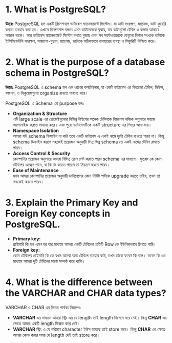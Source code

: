 <!-- 1. What is PostgreSQL?
উত্তরঃ PostgreSQL হল একটি রিলেশনাল ডাটাবেস ম্যানেজমেন্ট সিস্টেম। যা ডাটা সংরক্ষণ, ম্যানেজ, ডাটা কুয়েরি করতে ব্যবহার করা হয়। এখানে রিলেশনাল বলতে এমন ডাটাবেসকে বুঝায়, যার ডাটাগুলো টেবিল ও কলাম আকারে সাজান থাকে। আর ডাটাবেস ম্যানেজমেন্ট সিস্টেম বলতে বুঝায় এমন সব সফটওয়্যারকে যেগুলো বিশাল সংখ্যক ডাটাকে ইফিশিয়েন্টলি সংরক্ষণ, সাজানো-গুছান, ম্যানেজ, ডাটাকে সঠিকভাবে ব্যবহারের ব্যবস্থা ও সিকুরিটি নিশ্চিত করে।

2. What is the purpose of a database schema in PostgreSQL?
উত্তরঃ PostgreSQL এ schema হল এক ধরণের কনটেইনার, যা একটি ডাটাবেস এর ভিতরের টেবিল, ভিউস, ফাংশন, ও সিকুয়েন্সগুলো organize রাখতে সাহায্য করে।

PostgreSQL এ Schema এর purpose হলঃ
 - Organization & Structure. 
    এটি large scale এর প্রোজেক্টগুলোর বিভিন্ন টাইপের অনেক টেবিলকে বিজনেস লজিক অনুসারে সহজে অরগানাইজ করতে সাহায্য করে। এবং পুরো ডাটাবেসটিকে একটি structure এর ভিতর আনা যায়।
 - Namespace Isolation.
    আমরা যদি schema ডিফাইন না করি তবে একটি ডাটাবেস এ একই নামে দুটো টেবিল রাখতে পারব না। কিন্তু schema ডিফাইন করলে সহজেই প্রয়োজন অনুযায়ী ভিন্ন ভিন্ন schema তে একই নামের টেবিল রাখতে পারব।
 - Access Control & Security.
    কোম্পানির প্রয়োজন অনুসারে আমরা বিভিন্ন রোল সেট করতে পারব schema এর মাধ্যমে। সুতরাং কে কোন টেবিলের এক্সেস পাবে, বা কি কি করতে পারবা তা নিয়ন্ত্রণ করতে পারব।
 - Ease of Maintenance 
    যখন আমরা কোম্পানির প্রয়োজন অনুযায়ী ডাটাবেসের কোন নির্দিষ্ট পার্টকে upgrade করতে চাইব, তখন তা সহজেই করতে পারব।

3. Explain the Primary Key and Foreign Key concepts in PostgreSQL.

   Primary key:
 প্রাইমারি কি হল এমন ঘর যার মাধ্যমে আমরা একটি টেবিলের প্রতিটি Row কে ইউনিকভাবে চিনতে পারি। 
   Foreign key:
 কোন টেবিলের প্রাইমারি কি কে যখন আমরা অন্য টেবিলে ব্যবহার করি, তখন তাকে ফরেন কি বলে। ফরেন কি এর মাধ্যমে আমরা দুটি টেবিলের মাঝে সম্পর্ক করে থাকি। 

4. What is the difference between the VARCHAR and CHAR data types?

VARCHAR ও CHAE এর ভিতর পার্থক্য নিম্নরুপঃ 
 - VAECHAE এর মাধ্যমে আমরা স্ট্রিং এর যে length তাই length হিসেবে ধরে নেই। কিন্তু CHAE এর ক্ষেত্রে আমরা একটি lenght ফিক্সড করে দেই। 
 - VAECHAE স্ট্রিং এ যে পরিমান character ইউস হয়েছে তাই store করে। কিন্তু CHAE এর ক্ষেত্রে আমরা কোড করার সময় যে lenght দেই তাই store করে।
 -  -->



 # 1. What is PostgreSQL?

**উত্তরঃ** PostgreSQL হল একটি রিলেশনাল ডাটাবেস ম্যানেজমেন্ট সিস্টেম। যা ডাটা সংরক্ষণ, ম্যানেজ, ডাটা কুয়েরি করতে ব্যবহার করা হয়। এখানে রিলেশনাল বলতে এমন ডাটাবেসকে বুঝায়, যার ডাটাগুলো টেবিল ও কলাম আকারে সাজান থাকে। আর ডাটাবেস ম্যানেজমেন্ট সিস্টেম বলতে বুঝায় এমন সব সফটওয়্যারকে যেগুলো বিশাল সংখ্যক ডাটাকে ইফিশিয়েন্টলি সংরক্ষণ, সাজানো-গুছান, ম্যানেজ, ডাটাকে সঠিকভাবে ব্যবহারের ব্যবস্থা ও সিকুরিটি নিশ্চিত করে।  

# 2. What is the purpose of a database schema in PostgreSQL?

**উত্তরঃ** PostgreSQL এ schema হল এক ধরণের কনটেইনার, যা একটি ডাটাবেস এর ভিতরের টেবিল, ভিউস, ফাংশন, ও সিকুয়েন্সগুলো organize রাখতে সাহায্য করে।  

PostgreSQL এ Schema এর purpose হলঃ  
- **Organization & Structure**  
    এটি large scale এর প্রোজেক্টগুলোর বিভিন্ন টাইপের অনেক টেবিলকে বিজনেস লজিক অনুসারে সহজে অরগানাইজ করতে সাহায্য করে। এবং পুরো ডাটাবেসটিকে একটি structure এর ভিতর আনা যায়।  
- **Namespace Isolation**  
    আমরা যদি schema ডিফাইন না করি তবে একটি ডাটাবেস এ একই নামে দুটো টেবিল রাখতে পারব না। কিন্তু schema ডিফাইন করলে সহজেই প্রয়োজন অনুযায়ী ভিন্ন ভিন্ন schema তে একই নামের টেবিল রাখতে পারব।  
- **Access Control & Security**  
    কোম্পানির প্রয়োজন অনুসারে আমরা বিভিন্ন রোল সেট করতে পারব schema এর মাধ্যমে। সুতরাং কে কোন টেবিলের এক্সেস পাবে, বা কি কি করতে পারবে তা নিয়ন্ত্রণ করতে পারব।  
- **Ease of Maintenance**  
    যখন আমরা কোম্পানির প্রয়োজন অনুযায়ী ডাটাবেসের কোন নির্দিষ্ট পার্টকে upgrade করতে চাইব, তখন তা সহজেই করতে পারব।  

# 3. Explain the Primary Key and Foreign Key concepts in PostgreSQL.

- **Primary key:**  
    প্রাইমারি কি হল এমন ঘর যার মাধ্যমে আমরা একটি টেবিলের প্রতিটি Row কে ইউনিকভাবে চিনতে পারি।  
- **Foreign key:**  
    কোন টেবিলের প্রাইমারি কি কে যখন আমরা অন্য টেবিলে ব্যবহার করি, তখন তাকে ফরেন কি বলে। ফরেন কি এর মাধ্যমে আমরা দুটি টেবিলের মাঝে সম্পর্ক করে থাকি।  

# 4. What is the difference between the VARCHAR and CHAR data types?

VARCHAR ও CHAR এর ভিতর পার্থক্য নিম্নরুপঃ  
- **VARCHAR** এর মাধ্যমে আমরা স্ট্রিং এর যে length তাই length হিসেবে ধরে নেই। কিন্তু **CHAR** এর ক্ষেত্রে আমরা একটি length ফিক্সড করে দেই।  
- **VARCHAR** স্ট্রিং এ যে পরিমাণ character ইউস হয়েছে তাই store করে। কিন্তু **CHAR** এর ক্ষেত্রে আমরা কোড করার সময় যে length দেই তাই store করে।  
